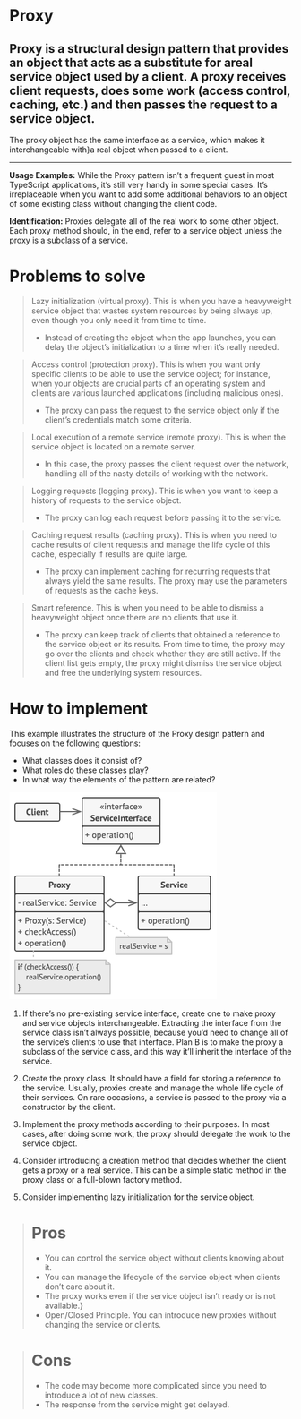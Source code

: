 # Proxy

## Proxy is a structural design pattern that provides an object that acts as a substitute for areal service object used by a client. A proxy receives client requests, does some work (access control, caching, etc.) and then passes the request to a service object.

The proxy object has the same interface as a service, which makes it interchangeable with}a real
object when passed to a client.

---

<b>Usage Examples:</b> While the Proxy pattern isn’t a frequent guest in most TypeScript
applications, it’s still very handy in some special cases. It’s irreplaceable when you
want to
add some additional behaviors to an object of some existing class without changing the
client code.

<b>Identification:</b> Proxies delegate all of the real work to some other object. Each
proxy method should, in the end, refer to a service object unless the proxy is a subclass
of a service.

# Problems to solve

> Lazy initialization (virtual proxy). This is when you have a heavyweight service object
> that
> wastes system resources by being always up, even though you only need it from time to
> time.
>
> - Instead of creating the object when the app launches, you can delay the object’s
>   initialization to a time when it’s really needed.

> Access control (protection proxy). This is when you want only specific clients to be
> able to
> use the service object; for instance, when your objects are crucial parts of an
> operating system
> and clients are various launched applications (including malicious ones).
>
> - The proxy can pass the request to the service object only if the client’s credentials
>   match
>   some criteria.

> Local execution of a remote service (remote proxy). This is when the service object is
> located
> on a remote server.
>
> - In this case, the proxy passes the client request over the network, handling all of
>   the nasty
>   details of working with the network.

> Logging requests (logging proxy). This is when you want to keep a history of requests to
> the
> service object.
>
> - The proxy can log each request before passing it to the service.

> Caching request results (caching proxy). This is when you need to cache results of client
> requests and manage the life cycle of this cache, especially if results are quite large.
>
> - The proxy can implement caching for recurring requests that always yield the same
>   results.
>   The proxy may use the parameters of requests as the cache keys.

> Smart reference. This is when you need to be able to dismiss a heavyweight object once
> there
> are no clients that use it.
>
> - The proxy can keep track of clients that obtained a reference to the service object or
>   its
>   results. From time to time, the proxy may go over the clients and check whether they
>   are still
>   active. If the client list gets empty, the proxy might dismiss the service object and
>   free the
>   underlying system resources.

# How to implement

This example illustrates the structure of the Proxy design pattern and focuses on the
following questions:

- What classes does it consist of?
- What roles do these classes play?
- In what way the elements of the pattern are related?

![Proxy](./Proxy.png)

1. If there’s no pre-existing service interface, create one to make proxy and service objects
   interchangeable. Extracting the interface from the service class isn’t always possible, because
   you’d need to change all of the service’s clients to use that interface. Plan B is to make the
   proxy a subclass of the service class, and this way it’ll inherit the interface of the service.

2. Create the proxy class. It should have a field for storing a reference to the service.
   Usually, proxies create and manage the whole life cycle of their services. On rare occasions, a
   service is passed to the proxy via a constructor by the client.

3. Implement the proxy methods according to their purposes. In most cases, after doing some work,
   the proxy should delegate the work to the service object.

4. Consider introducing a creation method that decides whether the client gets a proxy or a real
   service. This can be a simple static method in the proxy class or a full-blown factory method.

5. Consider implementing lazy initialization for the service object.

> # Pros
>
> - You can control the service object without clients knowing about it.
> - You can manage the lifecycle of the service object when clients don’t care about it.
> - The proxy works even if the service object isn’t ready or is not available.}
> - Open/Closed Principle. You can introduce new proxies without changing the service or clients.

> # Cons
>
> - The code may become more complicated since you need to introduce a lot of new classes.
> - The response from the service might get delayed.

